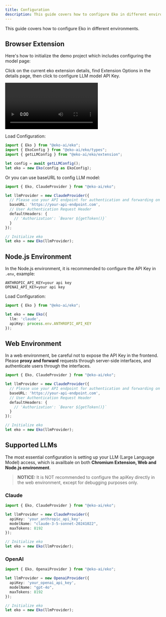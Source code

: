 ```yaml
---
title: Configuration
description: This guide covers how to configure Eko in different environments.
---
```


This guide covers how to configure Eko in different environments.

## Browser Extension

Here's how to initialize the demo project which includes configuring the model page:

Click on the current eko extension details, find Extension Options in the details page, then click to configure LLM model API Key.

<video controls>
  <source src="/docs/config_llm.mov" />
</video>

Load Configuration:
```typescript
import { Eko } from "@eko-ai/eko";
import { EkoConfig } from "@eko-ai/eko/types";
import { getLLMConfig } from "@eko-ai/eko/extension";

let config = await getLLMConfig();
let eko = new Eko(config as EkoConfig);
```

Or you can use baseURL to config LLM model:

```typescript
import { Eko, ClaudeProvider } from "@eko-ai/eko";

let llmProvider = new ClaudeProvider({
  // Please use your API endpoint for authentication and forwarding on the server side, do not expose API keys in the frontend
  baseURL: 'https://your-api-endpoint.com',
  // User Authentication Request Header
  defaultHeaders: {
    // 'Authorization': `Bearer ${getToken()}`
  }
});

// Initialize eko
let eko = new Eko(llmProvider);
```

## Node.js Environment

In the Node.js environment, it is recommended to configure the API Key in `.env`, example:
```
ANTHROPIC_API_KEY=your api key
OPENAI_API_KEY=your api key
```

Load Configuration:
```typescript
import { Eko } from "@eko-ai/eko";

let eko = new Eko({
  llm: 'claude',
  apiKey: process.env.ANTHROPIC_API_KEY
});
```

## Web Environment

In a web environment, be careful not to expose the API Key in the frontend. Please **proxy and forward** requests through server-side interfaces, and authenticate users through the interfaces.

```typescript
import { Eko, ClaudeProvider } from "@eko-ai/eko";

let llmProvider = new ClaudeProvider({
  // Please use your API endpoint for authentication and forwarding on the server side, do not expose API keys in the frontend
  baseURL: 'https://your-api-endpoint.com',
  // User Authentication Request Header
  defaultHeaders: {
    // 'Authorization': `Bearer ${getToken()}`
  }
});

// Initialize eko
let eko = new Eko(llmProvider);
```

## Supported LLMs

The most essential configuration is setting up your LLM (Large Language Model) access, which is availbale on both **Chromium Extension, Web and Node.js environment**.

> **NOTICE:** It is NOT recommended to configure the apiKey directly in the web environment, except for debugging purposes only.

### Claude
```typescript
import { Eko, ClaudeProvider } from "@eko-ai/eko";

let llmProvider = new ClaudeProvider({
  apiKey: 'your_anthropic_api_key',
  modelName: "claude-3-5-sonnet-20241022",
  maxTokens: 8192
});

// Initialize eko
let eko = new Eko(llmProvider);
```

### OpenAI
```typescript
import { Eko, OpenaiProvider } from "@eko-ai/eko";

let llmProvider = new OpenaiProvider({
  apiKey: 'your_openai_api_key',
  modelName: "gpt-4o",
  maxTokens: 8192
});

// Initialize eko
let eko = new Eko(llmProvider);
```
